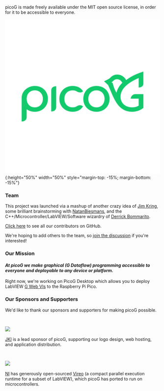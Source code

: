 picoG is made freely available under the MIT open source license, in order for it to be accessible to everyone.

![test image size](/images/picog_logo_horizontal_green_on_transparent.svg){:height="50%" width="50%" style="margin-top: -15%; margin-bottom: -15%"}

### Team

This project was launched via a mashup of another crazy idea of [Jim Kring](https://github.com/jimkring), some brilliant brainstorming with [NatanBiesmans](https://github.com/NatanBiesmans), and the C++/Microcontroller/LabVIEW/Software wizardry of [Derrick Bommarito](https://github.com/negentropicdev).

[Click here](https://github.com/PicoG/PicoG/graphs/contributors) to see all our contributors on GitHub.

We're hoping to add others to the team, so [join the discussion](https://github.com/PicoG/PicoG/discussions) if you're interested!

### Our Mission

#### _At picoG we make graphical (G Dataflow) programming accessible to everyone and deployable to any device or platform._

Right now, we're working on PicoG Desktop which allows you to deploy LabVIEW [G Web VIs](http://webvi.io) to the Raspberry Pi Pico.

### Our Sponsors and Supporters

We'd like to thank our sponsors and supporters for making picoG possible.

<br/>

![](https://user-images.githubusercontent.com/381432/128290531-b8428509-c0c1-4350-8779-4af5d43dfc47.png)

[JKI](jki.net) is a lead sponsor of picoG, supporting our logo design, web hosting, and application distribution.

<br/>

![](https://user-images.githubusercontent.com/381432/128289892-719ac4db-5c1b-4428-848c-f343f14c78e6.jpg)

[NI](ni.com) has generously open-sourced [Vireo](https://github.com/ni/VireoSDK) (a compact parallel execution runtime for a subset of LabVIEW), which picoG has ported to run on microcontrollers.
